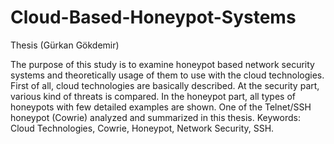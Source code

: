 # Cloud-Based-Honeypot-Systems
Thesis (Gürkan Gökdemir)

The purpose of this study is to examine honeypot based network security systems and theoretically usage of them to use with the cloud technologies.
First of all, cloud technologies are basically described. At the security part, various kind of threats is compared.
In the honeypot part, all types of honeypots with few detailed examples are shown. One of the Telnet/SSH honeypot (Cowrie) analyzed and summarized in this thesis.
Keywords: Cloud Technologies, Cowrie, Honeypot, Network Security, SSH.
